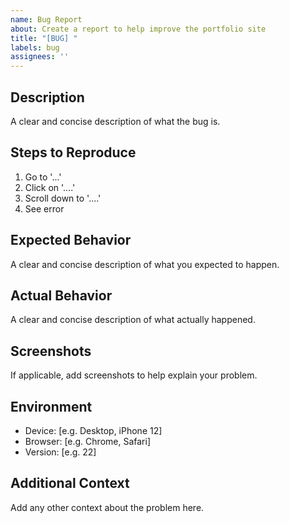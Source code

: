 ```yaml
---
name: Bug Report
about: Create a report to help improve the portfolio site
title: "[BUG] "
labels: bug
assignees: ''
---
```


## Description
A clear and concise description of what the bug is.

## Steps to Reproduce
1. Go to '...'
2. Click on '....'
3. Scroll down to '....'
4. See error

## Expected Behavior
A clear and concise description of what you expected to happen.

## Actual Behavior
A clear and concise description of what actually happened.

## Screenshots
If applicable, add screenshots to help explain your problem.

## Environment
- Device: [e.g. Desktop, iPhone 12]
- Browser: [e.g. Chrome, Safari]
- Version: [e.g. 22]

## Additional Context
Add any other context about the problem here. 
